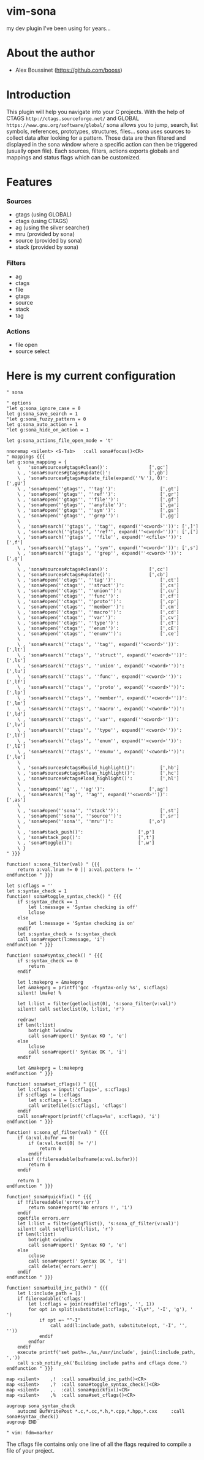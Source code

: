 vim-sona
========

my dev plugin I've been using for years...

About the author
=====

- Alex Boussinet (https://github.com/booss)

Introduction
=====

This plugin will help you navigate into your C projects.
With the help of CTAGS `http://ctags.sourceforge.net/` and GLOBAL `https://www.gnu.org/software/global/`
sona allows you to jump, search, list symbols, references, prototypes, structures, files...
sona uses sources to collect data after looking for a pattern.
Those data are then filtered and displayed in the sona window where a specific action can then be triggered (usually open file).
Each sources, filters, actions exports globals and mappings and status flags which can be customized.

Features
=====

### Sources

* gtags (using GLOBAL)
* ctags (using CTAGS)
* ag (using the silver searcher)
* mru (provided by sona)
* source (provided by sona)
* stack (provided by sona)

### Filters

* ag
* ctags
* file
* gtags
* source
* stack
* tag

### Actions

* file open
* source select

Here is my current configuration
=====

```vim
" sona

" options
"let g:sona_ignore_case = 0
let g:sona_save_search = 1
"let g:sona_fuzzy_pattern = 0
let g:sona_auto_action = 1
"let g:sona_hide_on_action = 1

let g:sona_actions_file_open_mode = 't'

nnoremap <silent> <S-Tab>	:call sona#focus()<CR>
" mappings {{{
let g:sona_mapping = {
	\   'sona#sources#gtags#clean()':				[',gc']
	\ , 'sona#sources#gtags#update()':				[',gb']
	\ , 'sona#sources#gtags#update_file(expand(''%''), 0)':		[',gU']
	\ , 'sona#open(''gtags'', ''tag'')':				[',gt']
	\ , 'sona#open(''gtags'', ''ref'')':				[',gr']
	\ , 'sona#open(''gtags'', ''file'')':				[',gf']
	\ , 'sona#open(''gtags'', ''anyfile'')':			[',ga']
	\ , 'sona#open(''gtags'', ''sym'')':				[',gs']
	\ , 'sona#open(''gtags'', ''grep'')':				[',gg']
	\
	\ , 'sona#search(''gtags'', ''tag'', expand(''<cword>''))':	[',]']
	\ , 'sona#search(''gtags'', ''ref'', expand(''<cword>''))':	[',[']
	\ , 'sona#search(''gtags'', ''file'', expand(''<cfile>''))':	[',f']
	\ , 'sona#search(''gtags'', ''sym'', expand(''<cword>''))':	[',s']
	\ , 'sona#search(''gtags'', ''grep'', expand(''<cword>''))':	[',g']
	\
	\ , 'sona#sources#ctags#clean()':				[',cc']
	\ , 'sona#sources#ctags#update()':				[',cb']
	\ , 'sona#open(''ctags'', ''tag'')':				[',ct']
	\ , 'sona#open(''ctags'', ''struct'')':				[',cs']
	\ , 'sona#open(''ctags'', ''union'')':				[',cu']
	\ , 'sona#open(''ctags'', ''func'')':				[',cf']
	\ , 'sona#open(''ctags'', ''proto'')':				[',cp']
	\ , 'sona#open(''ctags'', ''member'')':				[',cm']
	\ , 'sona#open(''ctags'', ''macro'')':				[',cd']
	\ , 'sona#open(''ctags'', ''var'')':				[',cv']
	\ , 'sona#open(''ctags'', ''type'')':				[',cT']
	\ , 'sona#open(''ctags'', ''enum'')':				[',cE']
	\ , 'sona#open(''ctags'', ''enumv'')':				[',ce']
	\
	\ , 'sona#search(''ctags'', ''tag'', expand(''<cword>''))':	[',lt']
	\ , 'sona#search(''ctags'', ''struct'', expand(''<cword>''))':	[',ls']
	\ , 'sona#search(''ctags'', ''union'', expand(''<cword>''))':	[',lu']
	\ , 'sona#search(''ctags'', ''func'', expand(''<cword>''))':	[',lf']
	\ , 'sona#search(''ctags'', ''proto'', expand(''<cword>''))':	[',lp']
	\ , 'sona#search(''ctags'', ''member'', expand(''<cword>''))':	[',lm']
	\ , 'sona#search(''ctags'', ''macro'', expand(''<cword>''))':	[',ld']
	\ , 'sona#search(''ctags'', ''var'', expand(''<cword>''))':	[',lv']
	\ , 'sona#search(''ctags'', ''type'', expand(''<cword>''))':	[',lT']
	\ , 'sona#search(''ctags'', ''enum'', expand(''<cword>''))':	[',lE']
	\ , 'sona#search(''ctags'', ''enumv'', expand(''<cword>''))':	[',le']
	\
	\ , 'sona#sources#ctags#build_highlight()':			[',hb']
	\ , 'sona#sources#ctags#clean_highlight()':			[',hc']
	\ , 'sona#sources#ctags#load_highlight()':			[',hl']
	\
	\ , 'sona#open(''ag'', ''ag'')':				[',ag']
	\ , 'sona#search(''ag'', ''ag'', expand(''<cword>''))':		[',as']
	\
	\ , 'sona#open(''sona'', ''stack'')':				[',st']
	\ , 'sona#open(''sona'', ''source'')':				[',sr']
	\ , 'sona#open(''sona'', ''mru'')':				[',o']
	\
	\ , 'sona#stack_push()':					[',p']
	\ , 'sona#stack_pop()':						[',t']
	\ , 'sona#toggle()':						[',w']
	\ }
" }}}

function! s:sona_filter(val) " {{{
	return a:val.lnum != 0 || a:val.pattern != ''
endfunction " }}}

let s:cflags = ''
let s:syntax_check = 1
function! sona#toggle_syntax_check() " {{{
	if s:syntax_check == 1
		let l:message = 'Syntax checking is off'
		lclose
	else
		let l:message = 'Syntax checking is on'
	endif
	let s:syntax_check = !s:syntax_check
	call sona#report(l:message, 'i')
endfunction " }}}

function! sona#syntax_check() " {{{
	if s:syntax_check == 0
		return
	endif

	let l:makeprg = &makeprg
	let &makeprg = printf('gcc -fsyntax-only %s', s:cflags)
	silent! lmake! %

	let l:list = filter(getloclist(0), 's:sona_filter(v:val)')
	silent! call setloclist(0, l:list, 'r')

	redraw!
	if len(l:list)
		botright lwindow
		call sona#report(' Syntax KO ', 'e')
	else
		lclose
		call sona#report(' Syntax OK ', 'i')
	endif

	let &makeprg = l:makeprg
endfunction " }}}

function! sona#set_cflags() " {{{
	let l:cflags = input('cflags=', s:cflags)
	if s:cflags != l:cflags
		let s:cflags = l:cflags
		call writefile([s:cflags], 'cflags')
	endif
	call sona#report(printf('cflags=%s', s:cflags), 'i')
endfunction " }}}

function! s:sona_qf_filter(val) " {{{
	if (a:val.bufnr == 0)
		if (a:val.text[0] != '/')
			return 0
		endif
	elseif (!filereadable(bufname(a:val.bufnr)))
		return 0
	endif

	return 1
endfunction " }}}

function! sona#quickfix() " {{{
	if !filereadable('errors.err')
		return sona#report('No errors !', 'i')
	endif
	cgetfile errors.err
	let l:list = filter(getqflist(), 's:sona_qf_filter(v:val)')
	silent! call setqflist(l:list, 'r')
	if len(l:list)
		botright cwindow
		call sona#report(' Syntax KO ', 'e')
	else
		cclose
		call sona#report(' Syntax OK ', 'i')
		call delete('errors.err')
	endif
endfunction " }}}

function! sona#build_inc_path() " {{{
	let l:include_path = []
	if filereadable('cflags')
		let l:cflags = join(readfile('cflags', '', 1))
		for opt in split(substitute(l:cflags, '-I\s*', '-I', 'g'), ' ')
			if opt =~ "^-I"
				call add(l:include_path, substitute(opt, '-I', '', ''))
			endif
		endfor
	endif
	execute printf('set path=.,%s,/usr/include', join(l:include_path, ','))
	call s:sb_notify_ok('Building include paths and cflags done.')
endfunction " }}}

map <silent>	,!	:call sona#build_inc_path()<CR>
map <silent>	,?	:call sona#toggle_syntax_check()<CR>
map <silent>	,.	:call sona#quickfix()<CR>
map <silent>	,%	:call sona#set_cflags()<CR>

augroup sona_syntax_check
	autocmd BufWritePost *.c,*.cc,*.h,*.cpp,*.hpp,*.cxx		:call sona#syntax_check()
augroup END

" vim: fdm=marker
```

The cflags file contains only one line of all the flags required to compile a file of your project.
